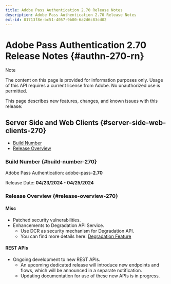 ```yaml
---
title: Adobe Pass Authentication 2.70 Release Notes
description: Adobe Pass Authentication 2.70 Release Notes
exl-id: 81713f8e-bc51-4057-9b00-6a2d6c83cd02
---
```

# Adobe Pass Authentication 2.70 Release Notes {#authn-270-rn}

>[!NOTE]
>
>The content on this page is provided for information purposes only. Usage of this API requires a current license from Adobe. No unauthorized use is permitted.

This page describes new features, changes, and known issues with this release:

## Server Side and Web Clients {#server-side-web-clients-270}

* [Build Number](#build-number-270)
* [Release Overview](#release-overview-270)

### Build Number {#build-number-270}

Adobe Pass Authentication: adobe-pass-**2.70**

Release Date: **04/23/2024 - 04/25/2024** 

### Release Overview {#release-overview-270}

#### Misc

* Patched security vulnerabilities.
* Enhancements to Degradation API Service.
  * Use DCR as security mechanism for Degradation API.
  * You can find more details here: [Degradation Feature](../integration-guide-programmers/features-premium/degraded-access/degradation-feature.md)

#### REST APIs

* Ongoing development to new REST APIs.
  * An upcoming dedicated release will introduce new endpoints and flows, which will be announced in a separate notification.
  * Updating documentation for use of these new APIs is in progress.
